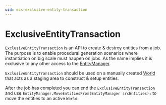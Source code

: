 ```yaml
---
uid: ecs-exclusive-entity-transaction
---
```

# ExclusiveEntityTransaction

`ExclusiveEntityTransaction` is an API to create & destroy entities from a job. The purpose is to enable procedural generation scenarios where instantiation on big scale must happen on jobs. As the name implies it is exclusive to any other access to the [EntityManager](entity_manager.md).

`ExclusiveEntityTransaction` should be used on a manually created [World](world.md) that acts as a staging area to construct & setup entities.

After the job has completed you can end the `ExclusiveEntityTransaction` and use ```EntityManager.MoveEntitiesFrom(EntityManager srcEntities);``` to move the entities to an active `World`.

